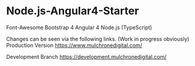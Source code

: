 # Node.js-Angular4-Starter


Font-Awesome
Bootstrap 4
Angular 4
Node.js (TypeScript)


Changes can be seen via the following links. (Work in progress obviously)
Production Version
https://www.mulchronedigital.com/

Development Branch
https://development.mulchronedigital.com/
